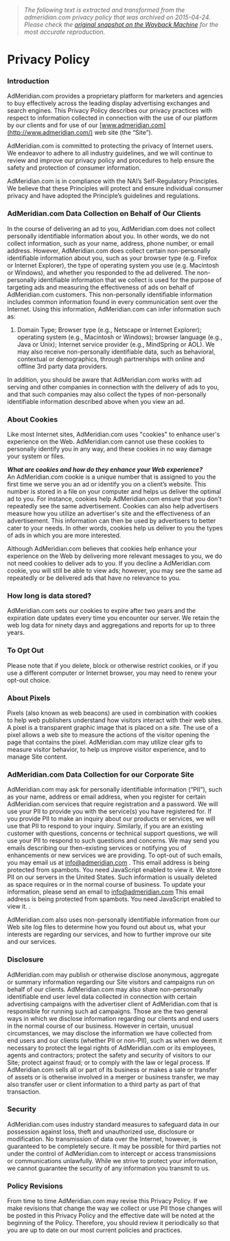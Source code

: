 > *The following text is extracted and transformed from the admeridian.com privacy policy that was archived on 2015-04-24. Please check the [original snapshot on the Wayback Machine](https://web.archive.org/web/20150424005238id_/http%3A//www.admeridian.com/privacy-policy.html) for the most accurate reproduction.*

# Privacy Policy

### Introduction

AdMeridian.com provides a proprietary platform for marketers and agencies to buy effectively across the leading display advertising exchanges and search engines. This Privacy Policy describes our privacy practices with respect to information collected in connection with the use of our platform by our clients and for use of our [www.admeridian.com](http://www.admeridian.com/) web site (the “Site”).

AdMeridian.com is committed to protecting the privacy of Internet users. We endeavor to adhere to all industry guidelines, and we will continue to review and improve our privacy policy and procedures to help ensure the safety and protection of consumer information.

AdMeridian.com is in compliance with the NAI’s Self-Regulatory Principles. We believe that these Principles will protect and ensure individual consumer privacy and have adopted the Principle’s guidelines and regulations.

### AdMeridian.com Data Collection on Behalf of Our Clients

In the course of delivering an ad to you, AdMeridian.com does not collect personally identifiable information about you. In other words, we do not collect information, such as your name, address, phone number, or email address. However, AdMeridian.com does collect certain non-personally identifiable information about you, such as your browser type (e.g. Firefox or Internet Explorer), the type of operating system you use (e.g. Macintosh or Windows), and whether you responded to the ad delivered. The non-personally identifiable information that we collect is used for the purpose of targeting ads and measuring the effectiveness of ads on behalf of AdMeridian.com customers. This non-personally identifiable information includes common information found in every communication sent over the Internet. Using this information, AdMeridian.com can infer information such as:

  1. Domain Type; Browser type (e.g., Netscape or Internet Explorer); operating system (e.g., Macintosh or Windows); browser language (e.g., Java or Unix); Internet service provider (e.g., MindSpring or AOL). We may also receive non-personally identifiable data, such as behavioral, contextual or demographics, through partnerships with online and offline 3rd party data providers.



In addition, you should be aware that AdMeridian.com works with ad serving and other companies in connection with the delivery of ads to you, and that such companies may also collect the types of non-personally identifiable information described above when you view an ad.

### About Cookies

Like most Internet sites, AdMeridian.com uses "cookies" to enhance user's experience on the Web. AdMeridian.com cannot use these cookies to personally identify you in any way, and these cookies in no way damage your system or files.

  
**_What are cookies and how do they enhance your Web experience?_**   
An AdMeridian.com cookie is a unique number that is assigned to you the first time we serve you an ad or identify you on a client’s website. This number is stored in a file on your computer and helps us deliver the optimal ad to you. For instance, cookies help AdMeridian.com ensure that you don't repeatedly see the same advertisement. Cookies can also help advertisers measure how you utilize an advertiser's site and the effectiveness of an advertisement. This information can then be used by advertisers to better cater to your needs. In other words, cookies help us deliver to you the types of ads in which you are more interested.

Although AdMeridian.com believes that cookies help enhance your experience on the Web by delivering more relevant messages to you, we do not need cookies to deliver ads to you. If you decline a AdMeridian.com cookie, you will still be able to view ads; however, you may see the same ad repeatedly or be delivered ads that have no relevance to you.

### How long is data stored?

AdMeridian.com sets our cookies to expire after two years and the expiration date updates every time you encounter our server. We retain the web log data for ninety days and aggregations and reports for up to three years.

### To Opt Out

Please note that if you delete, block or otherwise restrict cookies, or if you use a different computer or Internet browser, you may need to renew your opt-out choice.

### About Pixels

Pixels (also known as web beacons) are used in combination with cookies to help web publishers understand how visitors interact with their web sites. A pixel is a transparent graphic image that is placed on a site. The use of a pixel allows a web site to measure the actions of the visitor opening the page that contains the pixel. AdMeridian.com may utilize clear gifs to measure visitor behavior, to help us improve visitor experience, and to manage Site content.

### AdMeridian.com Data Collection for our Corporate Site

AdMeridian.com may ask for personally identifiable information (“PII”), such as your name, address or email address, when you register for certain AdMeridian.com services that require registration and a password. We will use your PII to provide you with the service(s) you have registered for. If you provide PII to make an inquiry about our products or services, we will use that PII to respond to your inquiry. Similarly, if you are an existing customer with questions, concerns or technical support questions, we will use your PII to respond to such questions and concerns. We may send you emails describing our then-existing services or notifying you of enhancements or new services we are providing. To opt-out of such emails, you may email us at [info@admeridian.com](mailto:info@admeridian.com) . This email address is being protected from spambots. You need JavaScript enabled to view it. We store PII on our servers in the United States. Such information is usually deleted as space requires or in the normal course of business. To update your information, please send an email to [info@admeridian.com](mailto:info@admeridian.com) This email address is being protected from spambots. You need JavaScript enabled to view it. .

AdMeridian.com also uses non-personally identifiable information from our Web site log files to determine how you found out about us, what your interests are regarding our services, and how to further improve our site and our services.

### Disclosure

AdMeridian.com may publish or otherwise disclose anonymous, aggregate or summary information regarding our Site visitors and campaigns run on behalf of our clients. AdMeridian.com may also share non-personally identifiable end user level data collected in connection with certain advertising campaigns with the advertiser client of AdMeridian.com that is responsible for running such ad campaigns. Those are the two general ways in which we disclose information regarding our clients and end users in the normal course of our business. However in certain, unusual circumstances, we may disclose the information we have collected from end users and our clients (whether PII or non-PII), such as when we deem it necessary to protect the legal rights of AdMeridian.com or its employees, agents and contractors; protect the safety and security of visitors to our Site; protect against fraud; or to comply with the law or legal process. If AdMeridian.com sells all or part of its business or makes a sale or transfer of assets or is otherwise involved in a merger or business transfer, we may also transfer user or client information to a third party as part of that transaction.

### Security 

AdMeridian.com uses industry standard measures to safeguard data in our possession against loss, theft and unauthorized use, disclosure or modification. No transmission of data over the Internet, however, is guaranteed to be completely secure. It may be possible for third parties not under the control of AdMeridian.com to intercept or access transmissions or communications unlawfully. While we strive to protect your information, we cannot guarantee the security of any information you transmit to us.

### Policy Revisions

From time to time AdMeridian.com may revise this Privacy Policy. If we make revisions that change the way we collect or use PII those changes will be posted in this Privacy Policy and the effective date will be noted at the beginning of the Policy. Therefore, you should review it periodically so that you are up to date on our most current policies and practices.
